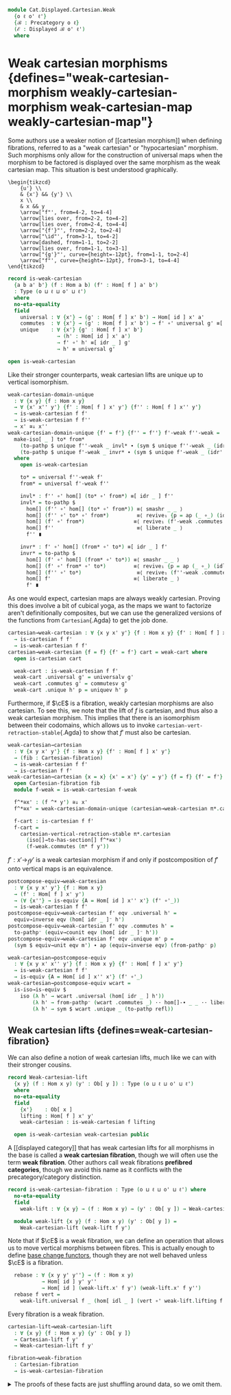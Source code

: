 <!--
```agda
open import Cat.Functor.Hom.Displayed
open import Cat.Instances.Functor
open import Cat.Instances.Product
open import Cat.Displayed.Fibre
open import Cat.Displayed.Base
open import Cat.Functor.Hom
open import Cat.Prelude

import Cat.Displayed.Cartesian.Indexing as Indexing
import Cat.Displayed.Fibre.Reasoning as FibR
import Cat.Displayed.Cartesian as Cart
import Cat.Displayed.Reasoning as DR
import Cat.Displayed.Morphism as DM
import Cat.Reasoning as CR
```
-->

```agda
module Cat.Displayed.Cartesian.Weak
  {o ℓ o' ℓ'}
  {ℬ : Precategory o ℓ}
  (ℰ : Displayed ℬ o' ℓ')
  where
```

<!--
```agda
open CR ℬ
open Displayed ℰ
open Cart ℰ
open DR ℰ
open DM ℰ
open Functor
open Functor
private module Fib = FibR ℰ
```
-->

# Weak cartesian morphisms {defines="weak-cartesian-morphism weakly-cartesian-morphism weak-cartesian-map weakly-cartesian-map"}

Some authors use a weaker notion of [[cartesian morphism]] when defining
fibrations, referred to as a "weak cartesian" or "hypocartesian"
morphism. Such morphisms only allow for the construction of universal
maps when the morphism to be factored is displayed over the same morphism
as the weak cartesian map. This situation is best understood graphically.

~~~{.quiver}
\begin{tikzcd}
	{u'} \\
	& {x'} && {y'} \\
	x \\
	& x && y
	\arrow["f"', from=4-2, to=4-4]
	\arrow[lies over, from=2-2, to=4-2]
	\arrow[lies over, from=2-4, to=4-4]
	\arrow["{f'}"', from=2-2, to=2-4]
	\arrow["\id"', from=3-1, to=4-2]
	\arrow[dashed, from=1-1, to=2-2]
	\arrow[lies over, from=1-1, to=3-1]
	\arrow["{g'}"', curve={height=-12pt}, from=1-1, to=2-4]
	\arrow["f"', curve={height=-12pt}, from=3-1, to=4-4]
\end{tikzcd}
~~~

```agda
record is-weak-cartesian
  {a b a' b'} (f : Hom a b) (f' : Hom[ f ] a' b')
  : Type (o ⊔ ℓ ⊔ o' ⊔ ℓ')
  where
  no-eta-equality
  field
    universal : ∀ {x'} → (g' : Hom[ f ] x' b') → Hom[ id ] x' a'
    commutes  : ∀ {x'} → (g' : Hom[ f ] x' b') → f' ∘' universal g' ≡[ idr _ ] g'
    unique    : ∀ {x'} {g' : Hom[ f ] x' b'}
                → (h' : Hom[ id ] x' a')
                → f' ∘' h' ≡[ idr _ ] g'
                → h' ≡ universal g'

open is-weak-cartesian
```

Like their stronger counterparts, weak cartesian lifts are unique
up to vertical isomorphism.

```agda
weak-cartesian-domain-unique
  : ∀ {x y} {f : Hom x y}
  → ∀ {x' x'' y'} {f' : Hom[ f ] x' y'} {f'' : Hom[ f ] x'' y'}
  → is-weak-cartesian f f'
  → is-weak-cartesian f f''
  → x' ≅↓ x''
weak-cartesian-domain-unique {f' = f'} {f'' = f''} f'-weak f''-weak =
  make-iso[ _ ] to* from*
    (to-pathp $ unique f''-weak _ invl* ∙ (sym $ unique f''-weak _ (idr' f'')))
    (to-pathp $ unique f'-weak _ invr* ∙ (sym $ unique f'-weak _ (idr' f')))
  where
    open is-weak-cartesian

    to* = universal f''-weak f'
    from* = universal f'-weak f''

    invl* : f'' ∘' hom[] (to* ∘' from*) ≡[ idr _ ] f''
    invl* = to-pathp $
      hom[] (f'' ∘' hom[] (to* ∘' from*)) ≡⟨ smashr _ _ ⟩
      hom[] (f'' ∘' to* ∘' from*)         ≡⟨ revive₁ {p = ap (_ ∘_) (idl _)} (pulll' (idr _) (f''-weak .commutes f')) ⟩
      hom[] (f' ∘' from*)                ≡⟨ revive₁ (f'-weak .commutes f'') ⟩
      hom[] f''                           ≡⟨ liberate _ ⟩
      f'' ∎

    invr* : f' ∘' hom[] (from* ∘' to*) ≡[ idr _ ] f'
    invr* = to-pathp $
      hom[] (f' ∘' hom[] (from* ∘' to*)) ≡⟨ smashr _ _ ⟩
      hom[] (f' ∘' from* ∘' to*)         ≡⟨ revive₁ {p = ap (_ ∘_) (idl _)} (pulll' (idr _) (f'-weak .commutes f'')) ⟩
      hom[] (f'' ∘' to*)                  ≡⟨ revive₁ (f''-weak .commutes f') ⟩
      hom[] f'                           ≡⟨ liberate _ ⟩
      f' ∎
```

As one would expect, cartesian maps are always weakly cartesian.
Proving this does involve a bit of cubical yoga, as the maps we want to
factorize aren't definitionally composites, but we can use the
generalized versions of the functions from `Cartesian`{.Agda} to get
the job done.

```agda
cartesian→weak-cartesian : ∀ {x y x' y'} {f : Hom x y} {f' : Hom[ f ] x' y'}
  → is-cartesian f f'
  → is-weak-cartesian f f'
cartesian→weak-cartesian {f = f} {f' = f'} cart = weak-cart where
  open is-cartesian cart

  weak-cart : is-weak-cartesian f f'
  weak-cart .universal g' = universalv g'
  weak-cart .commutes g' = commutesv g'
  weak-cart .unique h' p = uniquev h' p
```

Furthermore, if $\cE$ is a fibration, weakly cartesian morphisms are
also cartesian. To see this, we note that the lift of $f$ is cartesian,
and thus also a weak cartesian morphism. This implies that there is
an isomorphism between their codomains, which allows us to invoke
`cartesian-vert-retraction-stable`{.Agda} to show that $f'$ must also be
cartesian.

```agda
weak-cartesian→cartesian
  : ∀ {x y x' y'} {f : Hom x y} {f' : Hom[ f ] x' y'}
  → (fib : Cartesian-fibration)
  → is-weak-cartesian f f'
  → is-cartesian f f'
weak-cartesian→cartesian {x = x} {x' = x'} {y' = y'} {f = f} {f' = f'} fib f-weak = f-cart where
  open Cartesian-fibration fib
  module f-weak = is-weak-cartesian f-weak

  f^*≅x' : (f ^* y') ≅↓ x'
  f^*≅x' = weak-cartesian-domain-unique (cartesian→weak-cartesian π*.cartesian) f-weak

  f-cart : is-cartesian f f'
  f-cart =
    cartesian-vertical-retraction-stable π*.cartesian
      (iso[]→to-has-section[] f^*≅x')
      (f-weak.commutes (π* f y'))
```

$f' : x' \to_{f} y'$ is a weak cartesian morphism if and only if
postcomposition of $f'$ onto vertical maps is an equivalence.

```agda
postcompose-equiv→weak-cartesian
  : ∀ {x y x' y'} {f : Hom x y}
  → (f' : Hom[ f ] x' y')
  → (∀ {x''} → is-equiv {A = Hom[ id ] x'' x'} (f' ∘'_))
  → is-weak-cartesian f f'
postcompose-equiv→weak-cartesian f' eqv .universal h' =
  equiv→inverse eqv (hom[ idr _ ]⁻ h')
postcompose-equiv→weak-cartesian f' eqv .commutes h' =
  to-pathp⁻ (equiv→counit eqv (hom[ idr _ ]⁻ h'))
postcompose-equiv→weak-cartesian f' eqv .unique m' p =
  (sym $ equiv→unit eqv m') ∙ ap (equiv→inverse eqv) (from-pathp⁻ p)

weak-cartesian→postcompose-equiv
  : ∀ {x y x' x'' y'} {f : Hom x y} {f' : Hom[ f ] x' y'}
  → is-weak-cartesian f f'
  → is-equiv {A = Hom[ id ] x'' x'} (f' ∘'_)
weak-cartesian→postcompose-equiv wcart =
  is-iso→is-equiv $
    iso (λ h' → wcart .universal (hom[ idr _ ] h'))
        (λ h' → from-pathp⁻ (wcart .commutes _) ·· hom[]-∙ _ _ ·· liberate _)
        (λ h' → sym $ wcart .unique _ (to-pathp refl))
```

## Weak cartesian lifts {defines=weak-cartesian-fibration}

We can also define a notion of weak cartesian lifts, much like we can
with their stronger cousins.

```agda
record Weak-cartesian-lift
  {x y} (f : Hom x y) (y' : Ob[ y ]) : Type (o ⊔ ℓ ⊔ o' ⊔ ℓ')
  where
  no-eta-equality
  field
    {x'}    : Ob[ x ]
    lifting : Hom[ f ] x' y'
    weak-cartesian : is-weak-cartesian f lifting

  open is-weak-cartesian weak-cartesian public
```

A [[displayed category]] that has weak cartesian lifts for all morphisms
in the base is called a **weak cartesian fibration**, though we will
often use the term **weak fibration**. Other authors call weak
fibrations **prefibred categories**, though we avoid this name as it
conflicts with the precategory/category distinction.

```agda
record is-weak-cartesian-fibration : Type (o ⊔ ℓ ⊔ o' ⊔ ℓ') where
  no-eta-equality
  field
    weak-lift : ∀ {x y} → (f : Hom x y) → (y' : Ob[ y ]) → Weak-cartesian-lift f y'

  module weak-lift {x y} (f : Hom x y) (y' : Ob[ y ]) =
    Weak-cartesian-lift (weak-lift f y')
```

Note that if $\cE$ is a weak fibration, we can define an operation that
allows us to move vertical morphisms between fibres. This is actually
enough to define [base change functors], though they are not well behaved
unless $\cE$ is a fibration.

[base change functors]: Cat.Displayed.Cartesian.Indexing.html

```agda
  rebase : ∀ {x y y' y''} → (f : Hom x y)
           → Hom[ id ] y' y''
           → Hom[ id ] (weak-lift.x' f y') (weak-lift.x' f y'')
  rebase f vert =
    weak-lift.universal f _ (hom[ idl _ ] (vert ∘' weak-lift.lifting f _))
```

Every fibration is a weak fibration.

```agda
cartesian-lift→weak-cartesian-lift
  : ∀ {x y} {f : Hom x y} {y' : Ob[ y ]}
  → Cartesian-lift f y'
  → Weak-cartesian-lift f y'

fibration→weak-fibration
  : Cartesian-fibration
  → is-weak-cartesian-fibration
```

<details>
<summary>The proofs of these facts are just shuffling around data, so we
omit them.
</summary>
```agda
cartesian-lift→weak-cartesian-lift cart .Weak-cartesian-lift.x' =
  Cartesian-lift.x' cart
cartesian-lift→weak-cartesian-lift cart .Weak-cartesian-lift.lifting =
  Cartesian-lift.lifting cart
cartesian-lift→weak-cartesian-lift cart .Weak-cartesian-lift.weak-cartesian =
  cartesian→weak-cartesian (Cartesian-lift.cartesian cart)

fibration→weak-fibration fib .is-weak-cartesian-fibration.weak-lift x y' =
  cartesian-lift→weak-cartesian-lift (fib x y')
```
</details>


Notably, weak fibrations are fibrations when weak cartesian morphisms
are closed under composition.

```agda
module _ where
  open Cartesian-fibration
  open is-cartesian

  weak-fibration→fibration
    : is-weak-cartesian-fibration
    → (∀ {x y z x' y' z'} {f : Hom y z} {g : Hom x y}
       → {f' : Hom[ f ] y' z'} {g' : Hom[ g ] x' y'}
       → is-weak-cartesian f f' → is-weak-cartesian g g'
       → is-weak-cartesian (f ∘ g) (f' ∘' g'))
    → Cartesian-fibration
  weak-fibration→fibration weak-fib weak-∘ {x = x} f y' = f-lift where
    open is-weak-cartesian-fibration weak-fib

    module weak-∘ {x y z} (f : Hom y z) (g : Hom x y) (z' : Ob[ z ]) =
      is-weak-cartesian (weak-∘ (weak-lift.weak-cartesian f z')
                                (weak-lift.weak-cartesian g _))
```

To show that $f$ has a cartesian lift, we begin by taking the weak
cartesian lift $f^{*}$ of $f$.

~~~{.quiver}
\begin{tikzcd}
	\textcolor{rgb,255:red,214;green,92;blue,92}{x^{*}} && {y'} \\
	\\
	x && y
	\arrow["f", from=3-1, to=3-3]
	\arrow[lies over, color={rgb,255:red,214;green,92;blue,92}, from=1-1, to=3-1]
	\arrow[lies over, from=1-3, to=3-3]
	\arrow["{f^{*}}", color={rgb,255:red,214;green,92;blue,92}, from=1-1, to=1-3]
\end{tikzcd}
~~~

```agda
    x* : Ob[ x ]
    x* = weak-lift.x' f y'

    f* : Hom[ f ] x* y'
    f* = weak-lift.lifting f y'

    f*-weak-cartesian : is-weak-cartesian f f*
    f*-weak-cartesian = weak-lift.weak-cartesian f y'

    module f* = is-weak-cartesian (f*-weak-cartesian)
```

We must now show that the weak cartesian morphism $f^{*}$ is actually
cartesian. To do this, we must construct the following unique universal
map:

~~~{.quiver}
\begin{tikzcd}
	{u'} \\
	&& {x^{*}} && {y'} \\
	u \\
	&& x && y
	\arrow["f", from=4-3, to=4-5]
	\arrow[lies over, from=2-3, to=4-3]
	\arrow[lies over, from=2-5, to=4-5]
	\arrow["{f^{*}}", from=2-3, to=2-5]
	\arrow[color={rgb,255:red,214;green,92;blue,92}, dashed, from=1-1, to=2-3]
	\arrow["m", from=3-1, to=4-3]
	\arrow["{h'}", curve={height=-18pt}, from=1-1, to=2-5]
	\arrow[lies over, from=1-1, to=3-1]
\end{tikzcd}
~~~

To do this, we shall first take the weak cartesian lift $m^{*}$ of
$m$. Both $f^{*}$ and $m^{*}$ are weak cartesian, which means that
their composite is also weak cartesian by our hypothesis. We can
then factor $h'$ through $f^{*} \cdot m^{*}$ to obtain a vertical
morphism $u' \to u^{*}$, which we can then compose with $m^{*}$
to obtain the requisite map.

```agda
    module Morphisms
      {u : Ob} {u' : Ob[ u ]} (m : Hom u x) (h' : Hom[ f ∘ m ] u' y')
      where
        u* : Ob[ u ]
        u* = weak-lift.x' m _

        m* : Hom[ m ] u* x*
        m* = weak-lift.lifting m _

        m*-weak-cartesian : is-weak-cartesian m m*
        m*-weak-cartesian = weak-lift.weak-cartesian m x*

        module m* = is-weak-cartesian m*-weak-cartesian
        module f*∘m* = is-weak-cartesian (weak-∘ f*-weak-cartesian m*-weak-cartesian)
```


```agda
    f*-cartesian : is-cartesian f f*
    f*-cartesian .universal {u = u} {u' = u'} m h' =
      hom[ idr m ] (m* ∘'  f*∘m*.universal h')
      where open Morphisms m h'
```

<details>
<summary> Showing that this commutes is mostly an exercise in cubical
yoga; the only real mathematical content is that the factorisation of
$h'$ via $f^{*} \cdot m^{*}$ commutes.
</summary>
```agda
    f*-cartesian .commutes {u = u} {u' = u'} m h' = path
      where
        open Morphisms m h'

        abstract
          path : f* ∘' hom[ idr m ] (m* ∘' f*∘m*.universal h') ≡ h'
          path =
            f* ∘' hom[] (m* ∘' f*∘m*.universal h')   ≡⟨ whisker-r _ ⟩
            hom[] (f* ∘' m* ∘' f*∘m*.universal h')   ≡⟨ assoc[] {q = idr _} ⟩
            hom[] ((f* ∘' m*) ∘' f*∘m*.universal h') ≡⟨ hom[]⟩⟨ from-pathp⁻ (f*∘m*.commutes h') ⟩
            hom[] (hom[] h')                         ≡⟨ hom[]-∙ _ _ ∙ liberate _ ⟩
            h'                                       ∎
```
</details>

<details>
<summary>Uniqueness follows similarly as some cubical yoga, followed by
the fact that both $m^{*}$ and $f^{*} \cdot m^{*}$ are weak cartesian
maps.
</summary>
```agda
    f*-cartesian .unique {u = u} {u' = u'} {m = m} {h' = h'} m' p = path
      where
        open Morphisms m h'

        abstract
          universal-path : (f* ∘' m*) ∘' m*.universal m' ≡[ idr (f ∘ m) ] h'
          universal-path = to-pathp $
            hom[] ((f* ∘' m*) ∘' m*.universal m') ≡˘⟨ assoc[] {p = ap (f ∘_) (idr m)} ⟩
            hom[] (f* ∘' (m* ∘' m*.universal m')) ≡⟨ hom[]⟩⟨ ap (f* ∘'_) (from-pathp⁻ (m*.commutes m')) ⟩
            hom[] (f* ∘' hom[] m')                ≡⟨ smashr _ _ ∙ liberate _ ⟩
            f* ∘' m'                              ≡⟨ p ⟩
            h' ∎

          path : m' ≡ hom[ idr m ] (m* ∘' f*∘m*.universal h')
          path =
            m'                               ≡˘⟨ from-pathp (m*.commutes m') ⟩
            hom[] (m* ∘' m*.universal m')    ≡⟨ reindex _ (idr m) ⟩
            hom[] (m* ∘' m*.universal m')    ≡⟨ hom[]⟩⟨ ap (m* ∘'_) (f*∘m*.unique _ universal-path) ⟩
            hom[] (m* ∘' f*∘m*.universal h') ∎
```
</details>

Putting this all together, we can finally deduce that $f^{*}$ is
a cartesian lift of $f$.

```agda
    f-lift : Cartesian-lift f y'
    f-lift .Cartesian-lift.x' = x*
    f-lift .Cartesian-lift.lifting = f*
    f-lift .Cartesian-lift.cartesian = f*-cartesian
```

## Factorisations in weak fibrations

If $\cE$ is a weak fibration, then every morphism factorizes into
a vertical morphism followed by a weak cartesian morphism.

```agda
record weak-cartesian-factorisation
  {x y x' y'} {f : Hom x y}
  (f' : Hom[ f ] x' y')
  : Type (o ⊔ ℓ ⊔ o' ⊔ ℓ')
  where
  no-eta-equality
  field
    {x''} : Ob[ x ]
    vertical : Hom[ id ] x' x''
    weak-cart : Hom[ f ] x'' y'
    has-weak-cartesian : is-weak-cartesian f weak-cart
    factors : f' ≡[ sym (idr _) ] weak-cart ∘' vertical

weak-fibration→weak-cartesian-factors
  : ∀ {x y x' y'} {f : Hom x y}
  → is-weak-cartesian-fibration
  → (f' : Hom[ f ] x' y')
  → weak-cartesian-factorisation f'
```

Because $\cE$ is a weak fibration, every morphism in $\cB$ has a weak
cartesian lift. This allows us to take the lift of $f$, which will
form the weak cartesian component of the factorisation. The vertical
component can be obtained by taking the universal factorisation of
$f'$ by the lift of $f$.

```agda
weak-fibration→weak-cartesian-factors {y' = y'} {f = f} wfib f' = weak-factor where
  open is-weak-cartesian-fibration wfib
  module f-lift = weak-lift f y'
  open weak-cartesian-factorisation

  weak-factor : weak-cartesian-factorisation f'
  weak-factor .x'' = f-lift.x'
  weak-factor .vertical = f-lift.universal f'
  weak-factor .weak-cart = f-lift.lifting
  weak-factor .has-weak-cartesian = f-lift.weak-cartesian
  weak-factor .factors = symP $ f-lift.commutes f'
```

## Weak fibrations and equivalence of Hom sets

If $\cE$ is a weak fibration, then the hom sets $x' \to_f y'$ and
$x' \to_{id} f^{*}(y')$ are equivalent, where $f^{*}(y')$ is the domain
of the lift of $f$ along $y'$. To go from $f' : x' \to_u y'$ to
$x' \to_{id} f^{*}(y')$, we use the vertical component of the
factorisation of $f'$; this forms an equivalence, as this factorisation
is unique.

```agda
module _ (wfib : is-weak-cartesian-fibration) where
  open is-weak-cartesian-fibration wfib

  weak-fibration→universal-is-equiv
    : ∀ {x y x' y'}
    → (f : Hom x y)
    → is-equiv (weak-lift.universal f y' {x'})
  weak-fibration→universal-is-equiv {y' = y'} f = is-iso→is-equiv $
    iso (λ f' → hom[ idr f ] (weak-lift.lifting f y' ∘' f') )
        (λ f' → sym $ weak-lift.unique f y' f' (to-pathp refl))
        (λ f' → cancel _ _ (weak-lift.commutes f y' f'))

  weak-fibration→vertical-equiv
    : ∀ {x y x' y'}
    → (f : Hom x y)
    → Hom[ f ] x' y' ≃ Hom[ id ] x' (weak-lift.x' f y')
  weak-fibration→vertical-equiv {y' = y'} f =
    weak-lift.universal f y' ,
    weak-fibration→universal-is-equiv f
```

Furthermore, this equivalence can be extended into a natural isomorphism
between $\cE_{u}(-,y')$ and $\cE_{x}(-,u^{*}(y'))$.

```agda
  weak-fibration→hom-iso-into
    : ∀ {x y y'} (u : Hom x y)
    → Hom-over-into ℰ u y' ≅ⁿ Hom-into (Fibre ℰ x) (weak-lift.x' u y')
  weak-fibration→hom-iso-into {x} {y} {y'} u = to-natural-iso mi where
    open make-natural-iso

    u*y' : Ob[ x ]
    u*y' = weak-lift.x' u y'

    mi : make-natural-iso (Hom-over-into ℰ u y') (Hom-into (Fibre ℰ x) u*y')
    mi .eta x u' = weak-lift.universal u y' u'
    mi .inv x v' = hom[ idr u ] (weak-lift.lifting u y' ∘' v')
    mi .eta∘inv x = funext λ v' →
      sym $ weak-lift.unique u _ _ (to-pathp refl)
    mi .inv∘eta x = funext λ u' →
      from-pathp (weak-lift.commutes u _ _)
    mi .natural x y v' = funext λ u' →
      weak-lift.unique u _ _ $ to-pathp $
        smashr _ _
        ∙ weave _ (ap (u ∘_) (idl id)) _ (pulll' _ (weak-lift.commutes _ _ _))
```

An *extremely* useful fact is that the converse is true: if there is some
lifting of objects $\cE_{y} \to \cE_{x}$ for every morphism $f : x \to y$
in $\cB$, along with a natural equivalence of homs as above, then
$\cE$ is a weak fibration.

This result is the primary reason to care about weak fibrations, as we
already have a toolkit for constructing natural equivalences of hom
sets! Most notably, this allows us to use the theory of [[adjuncts]] to
construct weak fibrations.

```agda
module _ (_*₀_ : ∀ {x y} → Hom x y → Ob[ y ] → Ob[ x ]) where
  open is-weak-cartesian-fibration
  open Weak-cartesian-lift
  open is-weak-cartesian

  private
    vertical-equiv-iso-natural
      : (∀ {x y x' y'} {f : Hom x y} → Hom[ f ] x' y' → Hom[ id ] x' (f *₀ y'))
      → Type _
    vertical-equiv-iso-natural to =
      ∀ {x y x' x'' y'} {f : Hom x y}
      → (f' : Hom[ f ] x'' y') (g' : Hom[ id ] x' x'')
      → to (hom[ idr _ ] (f' ∘' g')) ≡[ sym (idl id) ] to f' ∘' g'

  vertical-equiv→weak-fibration
    : (to* : ∀ {x y x' y'} {f : Hom x y} → Hom[ f ] x' y' → Hom[ id ] x' (f *₀ y'))
    → (∀ {x y x' y'} {f : Hom x y} → is-equiv (to* {x} {y} {x'} {y'} {f}))
    → vertical-equiv-iso-natural to*
    → is-weak-cartesian-fibration
  vertical-equiv→weak-fibration to* to-eqv natural .weak-lift f y' = f-lift where
```

To start, we note that the inverse portion of the equivalence is also
natural.

```agda
    from* : ∀ {x y x' y'} {f : Hom x y} → Hom[ id ] x' (f *₀ y') → Hom[ f ] x' y'
    from* = equiv→inverse to-eqv

    from*-natural
      : ∀ {x y} {f : Hom x y} {x' x'' : Ob[ x ]} {y' : Ob[ y ]}
      → (f' : Hom[ id ] x'' (f *₀ y')) (g' : Hom[ id ] x' x'')
      → from* (hom[ idl id ] (f' ∘' g')) ≡[ sym (idr f) ] from* f' ∘' g'
    from*-natural {f = f} f' g' =
      to-pathp⁻ $ ap fst $ is-contr→is-prop (to-eqv .is-eqv (hom[ idl id ] (f' ∘' g')))
        (from* (hom[ idl id ] (f' ∘' g')) , equiv→counit to-eqv _)
        (hom[ idr f ] (from* f' ∘' g') , from-pathp⁻ (natural (from* f') g') ∙
                                        (hom[]⟩⟨ ap (_∘' g') (equiv→counit to-eqv _)))
```

We then proceed to construct a weak lift of $f$. We can use our object
lifting function to construct the domain of the lift, apply the inverse
direction of the equivalence to $id' : f^{*}(y') \to f^{*}(y')$ to
obtain the required lifting $x' \to_{f} f^{*}(y')$.

```agda
    f-lift : Weak-cartesian-lift f y'
    f-lift .x' = f *₀ y'
    f-lift .lifting = from* id'
```

Now, we must show that the constructed lifting is weakly cartesian. We
can use the forward direction of the equivalence to construct the
universal map; the remaining properties follow from the fact that
the equivalence is natural.

```agda
    f-lift .weak-cartesian .universal g' = to* g'
    f-lift .weak-cartesian .commutes g' = to-pathp $
      hom[] (from* id' ∘' to* g')   ≡˘⟨ from-pathp⁻ (from*-natural id' (to* g')) ⟩
      from* (hom[] (id' ∘' to* g')) ≡⟨ ap from* idl[] ⟩
      from* (to* g')                ≡⟨ equiv→unit to-eqv g' ⟩
      g'                            ∎
    f-lift .weak-cartesian .unique {g' = g'} h' p =
      h'                            ≡˘⟨ idl[] {p = idl id} ⟩
      hom[] (id' ∘' h')             ≡˘⟨ hom[]⟩⟨ ap (_∘' h') (equiv→counit to-eqv id') ⟩
      hom[] (to* (from* id') ∘' h') ≡˘⟨ from-pathp⁻ (natural (from* id') h') ⟩
      to* (hom[] (from* id' ∘' h')) ≡⟨ ap to* (from-pathp p) ⟩
      to* g'                        ∎
```

<!--
```agda
module _ (U : ∀ {x y} → Hom x y → Functor (Fibre ℰ y) (Fibre ℰ x)) where
  open Functor
  open _=>_

  hom-iso→weak-fibration
    : (∀ {x y y'} (u : Hom x y)
       → Hom-over-into ℰ u y' ≅ⁿ Hom-into (Fibre ℰ x) (U u .F₀ y'))
    → is-weak-cartesian-fibration
  hom-iso→weak-fibration hom-iso =
    vertical-equiv→weak-fibration
      (λ u → U u .F₀)
      (λ u' → Isoⁿ.to (hom-iso _) .η _ u')
      (natural-iso-to-is-equiv (hom-iso _) _)
      λ f' g' → to-pathp⁻ $
        happly (Isoⁿ.to (hom-iso _) .is-natural _ _ g') f'
```
-->


Note that this result does *not* extend to fibrations; the equivalence
of homs can only get us weak cartesian lifts. To make the final step
to a fibration, we need to use other means.

However, we do obtain a natural isomorphism between $\cE_{u}(x',-)$ and
$cE_{y}(x',u^{*}(-))$.

```agda
module _ (fib : Cartesian-fibration) where
  open Cartesian-fibration fib
  open Indexing ℰ fib

  fibration→hom-iso-from
    : ∀ {x y x'} (u : Hom x y)
    → Hom-over-from ℰ u x' ≅ⁿ Hom-from (Fibre ℰ x) x' F∘ base-change u
  fibration→hom-iso-from {x} {y} {x'} u = to-natural-iso mi where
    open make-natural-iso

    mi : make-natural-iso
          (Hom-over-from ℰ u x')
          (Hom-from (Fibre ℰ x) x' F∘ base-change u)
    mi .eta x u' = π*.universalv u'
    mi .inv x v' = hom[ idr u ] (π* u x ∘' v')
    mi .eta∘inv x = funext λ v' →
      sym $ π*.uniquev _ (to-pathp refl)
    mi .inv∘eta x = funext λ u' →
      from-pathp (π*.commutesv _)
    mi .natural _ _ v' = funext λ u' →
      π*.uniquep _ _ _ _ $
        Fib.pulllf (π*.commutesp id-comm _)
        ∙[] pullr[] _ (π*.commutesv _)
        ∙[] to-pathp refl
```

<!--
```agda
  fibration→universal-is-equiv
    : ∀ {x y x' y'}
    → (f : Hom x y)
    → is-equiv (π*.universalv {f = f} {y'} {x'})
  fibration→universal-is-equiv f =
    weak-fibration→universal-is-equiv (fibration→weak-fibration fib) f

  fibration→vertical-equiv
    : ∀ {x y x' y'}
    → (f : Hom x y)
    → Hom[ f ] x' y' ≃ Hom[ id ] x' (f ^* y')
  fibration→vertical-equiv f =
    weak-fibration→vertical-equiv (fibration→weak-fibration fib) f

  fibration→hom-iso-into
    : ∀ {x y y'} (u : Hom x y)
    → Hom-over-into ℰ u y' ≅ⁿ Hom-into (Fibre ℰ x) (u ^* y')
  fibration→hom-iso-into u =
    weak-fibration→hom-iso-into (fibration→weak-fibration fib) u
```
-->

If we combine this with `weak-fibration→hom-iso-into`{.Agda}, we obtain
a natural iso between $\cE_{u}(-,-)$ and $\cE_{id}(-,u^{*}(-))$.

```agda
  fibration→hom-iso
    : ∀ {x y} (u : Hom x y)
    → Hom-over ℰ u ≅ⁿ Hom[-,-] (Fibre ℰ x) F∘ (Id F× base-change u)
  fibration→hom-iso {x = x} u = to-natural-iso mi where
    open make-natural-iso
    open _=>_

    module into-iso {y'} = Isoⁿ (fibration→hom-iso-into {y' = y'} u)
    module from-iso {x'} = Isoⁿ (fibration→hom-iso-from {x' = x'} u)

    mi : make-natural-iso (Hom-over ℰ u) (Hom[-,-] (Fibre ℰ x) F∘ (Id F× base-change u))
    mi .eta x u' = π*.universalv u'
    mi .inv x v' = hom[ idr u ] (π* u _ ∘' v')
    mi .eta∘inv x = funext λ v' →
      sym $ π*.uniquev _ (to-pathp refl)
    mi .inv∘eta x = funext λ u' →
      from-pathp (π*.commutesv _)
    mi .natural _ _ (v₁' , v₂') = funext λ u' →
      sym (apr' (happly (into-iso.to .is-natural _ _ v₁') u'))
      ·· sym (happly (from-iso.to .is-natural _ _ v₂') (hom[ idr _ ] (u' ∘' v₁')))
      ·· ap (into-iso.to .η _) (smashr _ _ ∙ reindex _ _ )
```
